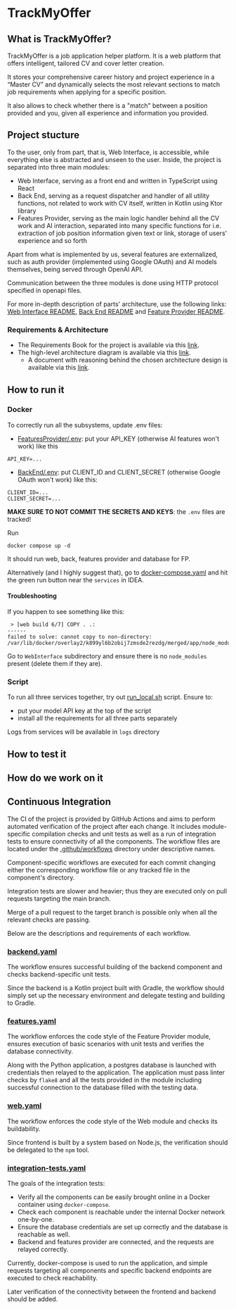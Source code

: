 # TrackMyOffer

## What is TrackMyOffer?

TrackMyOffer is a job application helper platform. It is a web platform that offers intelligent, tailored CV and cover letter creation. 

It stores your comprehensive career history and project experience in a “Master CV” and dynamically selects the most relevant sections to match job requirements when applying for a specific position. 

It also allows to check whether there is a "match" between a position provided and you, given all experience and information you provided.


## Project stucture

To the user, only from part, that is, Web Interface, is accessible, while everything else is abstracted and unseen to the user. Inside, the project is separated into three main modules:
- Web Interface, serving as a front end and written in TypeScript using React
- Back End, serving as a request dispatcher and handler of all utility functions, not related to work with CV itself, written in Kotlin using Ktor library
- Features Provider, serving as the main logic handler behind all the CV work and AI interaction, separated into many specific functions for i.e. extraction of job position information given text or link, storage of users' experience and so forth

Apart from what is implemented by us, several features are externalized, such as auth provider (implemented using Google OAuth) and AI models themselves, being served through OpenAI API.

Communication between the three modules is done using HTTP protocol specified in openapi files.

For more in-depth description of parts' architecture, use the following links: [Web Interface README](WebInterface/README.md), [Back End README](BackEnd/README.md) and [Feature Provider README](FeaturesProvider/README.md).

### Requirements & Architecture 

- The Requirements Book for the project is available via this [link](https://docs.google.com/document/d/1xXU2xOTpktsWVINS9sxt_Pv6vnwDQvh9NQTqpTrnQbo/edit?usp=sharing). 
- The high-level architecture diagram is available via this [link](https://drive.google.com/file/d/1jBHv_NsWErqjyx7iRrGBuINruEsCgRWE/view?usp=sharing).
  - A document with reasoning behind the chosen architecture design is available via this [link](https://docs.google.com/document/d/1OYZI9EdXdObnDyrL7oCGbjBhDP-Oa-lCwMkZBPdz6ZA/edit?usp=sharing).


## How to run it

### Docker

To correctly run all the subsystems, update .env files:
- [FeaturesProvider/.env](FeaturesProvider/.env): put your API_KEY (otherwise AI features won't work) like this
```
API_KEY=...
```
- [BackEnd/.env](BackEnd/.env): put CLIENT_ID and CLIENT_SECRET (otherwise Google OAuth won't work) like this:
```
CLIENT_ID=...
CLIENT_SECRET=...
```

**MAKE SURE TO NOT COMMIT THE SECRETS AND KEYS**: the `.env` files are tracked! 

Run
```
docker compose up -d
```

It should run web, back, features provider and database for FP. 

Alternatively (and I highly suggest that),
go to [docker-compose.yaml](docker-compose.yaml) and hit the green run button near the `services` in IDEA.

#### Troubleshooting 

If you happen to see something like this:
```
 > [web build 6/7] COPY . .:
------
failed to solve: cannot copy to non-directory: /var/lib/docker/overlay2/k899yl6b2obij7zmsde2rezdg/merged/app/node_modules/@eslint/js
```

Go to `WebInterface` subdirectory and ensure there is no `node_modules` present (delete them if they are). 

### Script

To run all three services together, try out [run_local.sh](run_local.sh) script. Ensure to:
- put your model API key at the top of the script
- install all the requirements for all three parts separately

Logs from services will be available in `logs` directory

## How to test it

<WIP>

## How do we work on it

<WIP>

## Continuous Integration

The CI of the project is provided by GitHub Actions and aims to perform automated verification of the project after each change.
It includes module-specific compilation checks and unit tests as well as a run of integration tests to ensure connectivity of all the components. 
The workflow files are located under the [.github/workflows](.github/workflows) directory under descriptive names.

Component-specific workflows are executed for each commit
changing either the corresponding workflow file or any tracked file in the component's directory.

Integration tests are slower and heavier; thus they are executed only on pull requests targeting the main branch.

Merge of a pull request to the target branch is possible only when all the relevant checks are passing.

Below are the descriptions and requirements of each workflow.

### [backend.yaml](.github/workflows/backend.yaml)

The workflow ensures successful building of the backend component and checks backend-specific unit tests.

Since the backend is a Kotlin project built with Gradle, 
the workflow should simply set up the necessary environment and delegate testing and building to Gradle. 

### [features.yaml](.github/workflows/features.yaml)

The workflow enforces the code style of the Feature Provider module,
ensures execution of basic scenarios with unit tests and verifies the database connectivity.

Along with the Python application, a postgres database is launched with credentials then relayed to the application.
The application must pass linter checks by `flake8` and all the tests provided in the module including successful connection to the database filled with the testing data.

### [web.yaml](.github/workflows/web.yaml)

The workflow enforces the code style of the Web module and checks its buildability. 

Since frontend is built by a system based on Node.js, the verification should be delegated to the `npm` tool.

### [integration-tests.yaml](.github/workflows/integration-tests.yaml)

The goals of the integration tests:
- Verify all the components can be easily brought online in a Docker container using `docker-compose`. 
- Check each component is reachable under the internal Docker network one-by-one. 
- Ensure the database credentials are set up correctly and the database is reachable as well.
- Backend and features provider are connected, and the requests are relayed correctly. 

Currently,
docker-compose is used to run the application, 
and simple requests targeting all components and specific backend endpoints are executed to check reachability.

Later verification of the connectivity between the frontend and backend should be added. 
